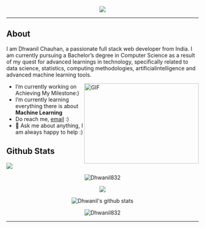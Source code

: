 <p align="center">
  <img src="https://readme-typing-svg.herokuapp.com?lines=Hello,+Nice+To+Meet+You;I'm+Dhwanil+Chauhan,+A+CSE+Student;A+Machine+Learning+Enthusiast;Loves+To+Connect+The+Dots;And+A+Problem+Solver+%F0%9F%95%B5">
</p>

<hr>

## About

I am Dhwanil Chauhan, a passionate full stack web developer from India. I am currently pursuing a Bachelor’s degree in Computer Science as a result of my quest for advanced learnings in technology, specifically related to data science, statistics, computing methodologies, artificialintelligence and advanced machine learning tools.


 <img align="right" alt="GIF" src="./images/code.gif" width="300" height="210" />
 
- I’m currently working on Achieving My Milestone:)
- I’m currently learning everything there is about **Machine Learning**  
- Do reach me, [email](mailto:dhwanil832@gmail.com) :)
- 💬 Ask me about anything, I am always happy to help :)

## Github Stats

![](https://activity-graph.herokuapp.com/graph?username=Dhwanil832&theme=react-dark&hide_border=true&area=true)

<p align="center">
<img src="https://github-readme-stats.vercel.app/api/top-langs?username=Dhwanil832&show_icons=true&locale=en&layout=compact&theme=tokyonight" alt="Dhwanil832" /> 
</p>

<p align="center">
<img src="https://github-readme-streak-stats.herokuapp.com/?user=Dhwanil832&theme=tokyonight" />    
</p>

<p align="center">
<img src="https://github-readme-stats.vercel.app/api?username=Dhwanil832&count_private=true&show_icons=true&theme=tokyonight" alt="Dhwanil's github stats"/>
</p>

<p align="center">
<img src="https://komarev.com/ghpvc/?username=Dhwanil832&label=Profile%20views&color=0e75b6&style=flat" alt="Dhwanil832" />
</p>

<hr>
